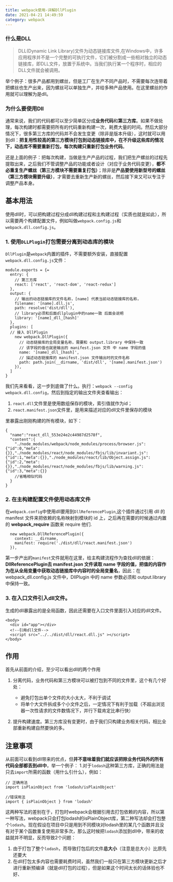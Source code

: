 ```yaml
---
title: webpack使用-详解DllPlugin
date: 2021-04-21 14:49:59
category: webpack
---
```

### 什么是DLL

> DLL(Dynamic Link Library)文件为动态链接库文件,在Windows中，许多应用程序并不是一个完整的可执行文件，它们被分割成一些相对独立的动态链接库，即DLL文件，放置于系统中。当我们执行某一个程序时，相应的DLL文件就会被调用。

举个例子：很多产品都用到螺丝，但是工厂在生产不同产品时，不需要每次连带着把螺丝也生产出来，因为螺丝可以单独生产，并给多种产品使用。在这里螺丝的作用就可以理解为是dll。

### 为什么要使用Dll

通常来说，我们的代码都可以至少简单区分成**业务代码**和**第三方库**。如果不做处理，每次构建时都需要把所有的代码重新构建一次，耗费大量的时间。然后大部分情况下，很多第三方库的代码并不会发生变更（除非是版本升级），这时就可以用到dll：**把复用性较高的第三方模块打包到动态链接库中，在不升级这些库的情况下，动态库不需要重新打包，每次构建只重新打包业务代码**。

还是上面的例子：把每次构建，当做是生产产品的过程，我们把生产螺丝的过程先提取出来，之后我们不管调整产品的功能或者设计（对应于业务代码变更），**都不必重复生产螺丝（第三方模块不需要重复打包）**；除非是**产品要使用新型号的螺丝（第三方模块需要升级）**，才需要去重新生产新的螺丝，然后接下来又可以专注于调整产品本身。

## 基本用法

使用dll时，可以把构建过程分成dll构建过程和主构建过程（实质也就是如此），所以需要两个构建配置文件，例如叫做`webpack.config.js`和`webpack.dll.config.js`。

### 1\. 使用`DLLPlugin`打包需要分离到动态库的模块

`DllPlugin`是`webpack`内置的插件，不需要额外安装，直接配置`webpack.dll.config.js`文件：

```
module.exports = {=
  entry: {
    // 第三方库
    react: ['react', 'react-dom', 'react-redux']
  },
  output: {
    // 输出的动态链接库的文件名称，[name] 代表当前动态链接库的名称，
    filename: '[name].dll.js',
    path: resolve('dist/dll'),
    // library必须和后面dllplugin中的name一致 后面会说明
    library: '[name]_dll_[hash]'
  },
  plugins: [
  // 接入 DllPlugin
    new webpack.DllPlugin({
      // 动态链接库的全局变量名称，需要和 output.library 中保持一致
      // 该字段的值也就是输出的 manifest.json 文件 中 name 字段的值
      name: '[name]_dll_[hash]',
      // 描述动态链接库的 manifest.json 文件输出时的文件名称
      path: path.join(__dirname, 'dist/dll', '[name].manifest.json')
    }),
  ]
}
```

我们先来看看，这一步到底做了什么。执行：`webpack --config webpack.dll.config`，然后到指定的输出文件夹查看输出：

1.  `react.dll`文件里是使用数组保存的模块，索引值就作为id；
2.  `react.manifest.json`文件里，是用来描述对应的dll文件里保存的模块

里暴露出刚刚构建的所有模块，如下：

```
{
  "name":"react_dll_553e24e2c44987d2578f",
  "content":{
    "./node_modules/webpack/node_modules/process/browser.js":{"id":0,"meta":{}},"./node_modules/react/node_modules/fbjs/lib/invariant.js":{"id":1,"meta":{}},"./node_modules/react/lib/Object.assign.js":{"id":2,"meta":{}},"./node_modules/react/node_modules/fbjs/lib/warning.js":{"id":3,"meta":{}}
    //省略相似代码
  }
}
```

### 2\. 在主构建配置文件使用动态库文件

在`webpack.config`中使用dll要用到`DllReferencePlugin`,这个插件通过引用 dll 的 manifest 文件来把依赖的名称映射到模块的 id 上，之后再在需要的时候通过内置的 **webpack_require** 函数来 require 他们.

```
  new webpack.DllReferencePlugin({
    context: __dirname,
    manifest: require('./dist/dll/react.manifest.json')
  }),
```

第一步产出的`manifest`文件就用在这里，给主构建流程作为查找dll的依据：**DllReferencePlugin去 manifest.json 文件读取 name 字段的值，把值的内容作为在从全局变量中获取动态链接库中内容时的全局变量名**，因此：在 webpack_dll.config.js 文件中，DllPlugin 中的 name 参数必须和 output.library 中保持一致。

### 3\. 在入口文件引入dll文件。

生成的dll暴露出的是全局函数，因此还需要在入口文件里面引入对应的dll文件。

```
<body>
  <div id="app"></div>
  <!--引用dll文件-->
  <script src="../../dist/dll/react.dll.js" ></script>
</body>
```

## 作用

首先从前面的介绍，至少可以看出dll的两个作用

1.  分离代码，业务代码和第三方模块可以被打包到不同的文件里，这个有几个好处：

    *   避免打包出单个文件的大小太大，不利于调试
    *   将单个大文件拆成多个小文件之后，一定情况下有利于加载（不超出浏览器一次性请求的文件数情况下，并行下载肯定比串行快）
2.  提升构建速度。第三方库没有变更时，由于我们只构建业务相关代码，相比全部重新构建自然要快的多。

## 注意事项

从前面可以看到dll带来的优点，但**并不意味着我们就应该把除业务代码外的所有代码全部都丢到dll中**，举一个例子：
1.对于`lodash`这种第三方库，正确的用法是只去`import`所需的函数（用什么引什么），例如：

```
// 正确用法
import isPlainObject from 'lodash/isPlainObject'

//错误用法
import { isPlainObject } from 'lodash'
```

这两种写法的差别在于，打包时webpack会根据引用去打包依赖的内容，所以第一种写法，webpack只会打包lodash的isPlainObject库，第二种写法却会打包整个`lodash`。现在假设在项目中只是用到不同模块对lodash里的某几个函数并且没有对于某个函数重复使用非常多次，那么这时候把`lodash`添加到dll中，带来的收益就并不明显，反而导致2个问题：

1.  由于打包了整个`lodash`，而导致打包后的文件**总大小**（注意是总大小）比原先还要大
2.  在dll打包太多内容也需要耗费时间，虽然我们一般只在第三方模块更新之后才进行重新预编译（就是dll打包的过程），但是如果这个时间太长的话体验也不好、

